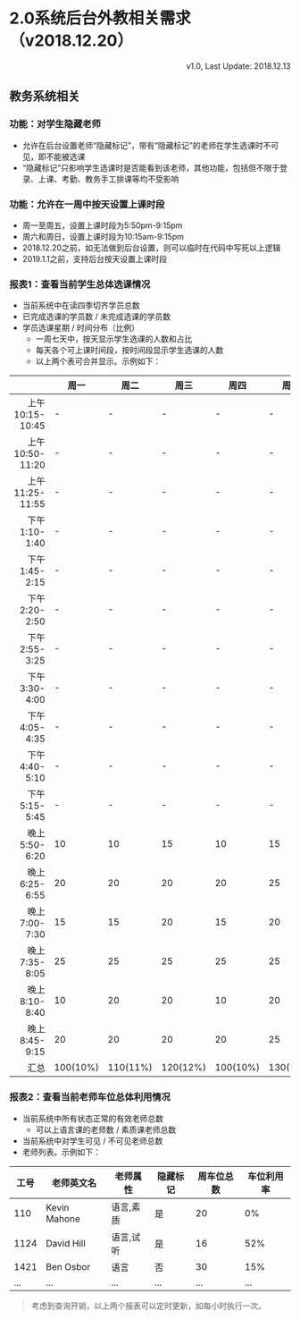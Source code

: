 # 2.0系统后台外教相关需求（v2018.12.20）

<link rel="stylesheet" href="https://yanwei.github.io/auto-number-title.css" />

<p align='right'>v1.0, Last Update: 2018.12.13</p>

## 教务系统相关

### 功能：对学生隐藏老师

* 允许在后台设置老师“隐藏标记”，带有“隐藏标记”的老师在学生选课时不可见，即不能被选课
* “隐藏标记”只影响学生选课时是否能看到该老师，其他功能，包括但不限于登录、上课、考勤、教务手工排课等均不受影响

### 功能：允许在一周中按天设置上课时段

* 周一至周五，设置上课时段为5:50pm-9:15pm
* 周六和周日，设置上课时段为10:15am-9:15pm
* 2018.12.20之前，如无法做到后台设置，则可以临时在代码中写死以上逻辑
* 2019.1.1之前，支持后台按天设置上课时段

### 报表1：查看当前学生总体选课情况

* 当前系统中在读四季切齐学员总数
* 已完成选课的学员数 / 未完成选课的学员数
* 学员选课星期 / 时间分布（比例）
  * 一周七天中，按天显示学生选课的人数和占比
  * 每天各个可上课时间段，按时间段显示学生选课的人数
  * 以上两个表可合并显示。示例如下：

||周一|周二|周三|周四|周五|周六|周日|汇总|
|---:|---|---|---|---|---|---|---|---|
|上午10:15-10:45|-|-|-|-|-|5|5|10(1%)|
|上午10:50-11:20|-|-|-|-|-|10|10|20(2%)|
|上午11:25-11:55|-|-|-|-|-|15|20|35(3.5%)|
|下午1:10-1:40|-|-|-|-|-|5|5|10(1%)|
|下午1:45-2:15|-|-|-|-|-|10|10|20(2%)|
|下午2:20-2:50|-|-|-|-|-|15|15|30(3%)|
|下午2:55-3:25|-|-|-|-|-|5|10|15(1.5%)|
|下午3:30-4:00|-|-|-|-|-|10|10|20(2%)|
|下午4:05-4:35|-|-|-|-|-|10|10|20(2%)|
|下午4:40-5:10|-|-|-|-|-|5|15|20(2%)|
|下午5:15-5:45|-|-|-|-|-|10|10|20(2%)|
|晚上5:50-6:20|10|10|15|10|15|10|15|85(8.5%)|
|晚上6:25-6:55|20|20|20|20|25|20|20|145(14.5%)|
|晚上7:00-7:30|15|15|20|15|20|15|20|120(12%)|
|晚上7:35-8:05|25|25|25|25|25|25|30|180(18%)|
|晚上8:10-8:40|10|20|20|10|20|10|10|100(10%)|
|晚上8:45-9:15|20|20|20|20|25|20|25|150(15%)|
|汇总|100(10%)|110(11%)|120(12%)|100(10%)|130(13%)|200(20%)|240(24%)|1000|

### 报表2：查看当前老师车位总体利用情况

* 当前系统中所有状态正常的有效老师总数
  * 可以上语言课的老师数 / 素质课老师总数
* 当前系统中对学生可见 / 不可见老师总数
* 老师列表。示例如下：

|工号|老师英文名|老师属性|隐藏标记|周车位总数|车位利用率|
|---|---|---|---|---|---|
|110|Kevin Mahone|语言,素质|是|20|0%|
|1124|David Hill|语言,试听|是|16|52%|
|1421|Ben Osbor|语言|否|30|15%|
|...|...|...|...|...|...|

> 考虑到查询开销，以上两个报表可以定时更新，如每小时执行一次。